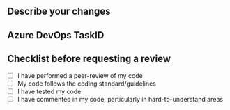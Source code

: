 ## Describe your changes

## Azure DevOps TaskID

## Checklist before requesting a review
- [ ] I have performed a peer-review of my code
- [ ] My code follows the coding standard/guidelines
- [ ] I have tested my code
- [ ] I have commented in my code, particularly in hard-to-understand areas

